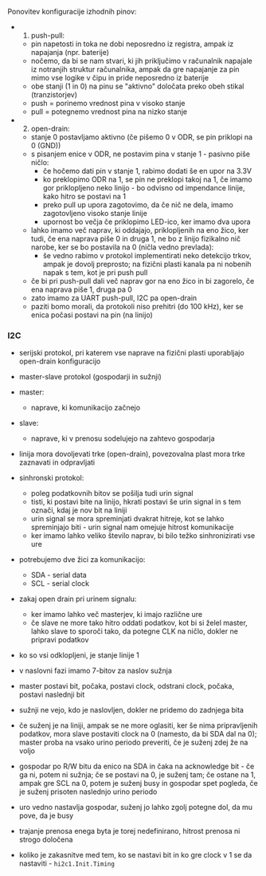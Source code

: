 Ponovitev konfiguracije izhodnih pinov:
- 1. push-pull:
	- pin napetosti in toka ne dobi neposredno iz registra, ampak iz napajanja (npr. baterije)
	- nočemo, da bi se nam stvari, ki jih priključimo v računalnik napajale iz notranjih struktur računalnika, ampak da gre napajanje za pin mimo vse logike v čipu in pride neposredno iz baterije
	- obe stanji (1 in 0) na pinu se "aktivno" določata preko obeh stikal (tranzistorjev)
	- push = porinemo vrednost pina v visoko stanje
	- pull = potegnemo vrednost pina na nizko stanje
- 2. open-drain:
	- stanje 0 postavljamo aktivno (če pišemo 0 v ODR, se pin priklopi na 0 (GND))
	- s pisanjem enice v ODR, ne postavim pina v stanje 1 - pasivno piše ničlo:
		- če hočemo dati pin v stanje 1, rabimo dodati še en upor na 3.3V
		- ko preklopimo ODR na 1, se pin ne preklopi takoj na 1, če imamo gor priklopljeno neko linijo - bo odvisno od impendance linije, kako hitro se postavi na 1
		- preko pull up upora zagotovimo, da če nič ne dela, imamo zagotovljeno visoko stanje linije
		- upornost bo večja če priklopimo LED-ico, ker imamo dva upora
	- lahko imamo več naprav, ki oddajajo, priklopljenih na eno žico, ker tudi, če ena naprava piše 0 in druga 1, ne bo z linijo fizikalno nič narobe, ker se bo postavila na 0 (ničla vedno prevlada):
		- še vedno rabimo v protokol implementirati neko detekcijo trkov, ampak je dovolj preprosto; na fizični plasti kanala pa ni nobenih napak s tem, kot je pri push pull
	- če bi pri push-pull dali več naprav gor na eno žico in bi zagorelo, če ena naprava piše 1, druga pa 0
	- zato imamo za UART push-pull, I2C pa open-drain
	- paziti bomo morali, da protokoli niso prehitri (do 100 kHz), ker se enica počasi postavi na pin (na linijo)

### I2C
- serijski protokol, pri katerem vse naprave na fizični plasti uporabljajo open-drain konfiguracijo
- master-slave protokol (gospodarji in sužnji)
- master:
	- naprave, ki komunikacijo začnejo
- slave:
	- naprave, ki v prenosu sodelujejo na zahtevo gospodarja
- linija mora dovoljevati trke (open-drain), povezovalna plast mora trke zaznavati in odpravljati
- sinhronski protokol:
	- poleg podatkovnih bitov se pošilja tudi urin signal
	- tisti, ki postavi bite na linijo, hkrati postavi še urin signal in s tem označi, kdaj je nov bit na liniji
	- urin signal se mora spreminjati dvakrat hitreje, kot se lahko spreminjajo biti - urin signal nam omejuje hitrost komunikacije
	- ker imamo lahko veliko število naprav, bi bilo težko sinhronizirati vse ure
- potrebujemo dve žici za komunikacijo:
	- SDA - serial data
	- SCL - serial clock
- zakaj open drain pri urinem signalu:
	- ker imamo lahko več masterjev, ki imajo različne ure
	- če slave ne more tako hitro oddati podatkov, kot bi si želel master, lahko slave to sporoči tako, da potegne CLK na ničlo, dokler ne pripravi podatkov

- ko so vsi odklopljeni, je stanje linije 1
- v naslovni fazi imamo 7-bitov za naslov sužnja
- master postavi bit, počaka, postavi clock, odstrani clock, počaka, postavi naslednji bit
- sužnji ne vejo, kdo je naslovljen, dokler ne pridemo do zadnjega bita

- če suženj je na liniji, ampak se ne more oglasiti, ker še nima pripravljenih podatkov, mora slave postaviti clock na 0 (namesto, da bi SDA dal na 0); master proba na vsako urino periodo preveriti, če je suženj zdej že na voljo

- gospodar po R/W bitu da enico na SDA in čaka na acknowledge bit - če ga ni, potem ni sužnja; če se postavi na 0, je suženj tam; če ostane na 1, ampak gre SCL na 0, potem je suženj busy in gospodar spet pogleda, če je suženj prisoten naslednjo urino periodo

- uro vedno nastavlja gospodar, suženj jo lahko zgolj potegne dol, da mu pove, da je busy
- trajanje prenosa enega byta je torej nedefinirano, hitrost prenosa ni strogo določena

- koliko je zakasnitve med tem, ko se nastavi bit in ko gre clock v 1 se da nastaviti - `hi2c1.Init.Timing`